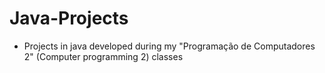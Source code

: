# Java-Projects

- Projects in java developed during my "Programação de Computadores 2" (Computer programming 2) classes
